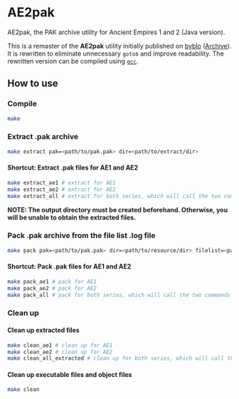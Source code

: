 # AE2pak

AE2pak, the PAK archive utility for Ancient Empires 1 and 2 (Java version).

This is a remaster of the **AE2pak** utility initially published on [byblo](https://byblo.proboards.com/thread/25/tool-ae2pak-packer-unpacker-file) ([Archive](https://web.archive.org/web/20201101163511/https://byblo.proboards.com/thread/25/tool-ae2pak-packer-unpacker-file)). It is rewritten to eliminate unnecessary `goto`s and improve readability. The rewritten version can be compiled using [`gcc`](https://gcc.gnu.org/).

## How to use

### Compile
```bash
make
```

### Extract .pak archive
```bash
make extract pak=<path/to/pak.pak> dir=<path/to/extract/dir>
```

#### Shortcut: Extract .pak files for AE1 and AE2
```bash
make extract_ae1 # extract for AE1
make extract_ae2 # extract for AE2
make extract_all # extract for both series, which will call the two commands above automatically
```

**NOTE: The output directory must be created beforehand. Otherwise, you will be unable to obtain the extracted files.**

### Pack .pak archive from the file list .log file
```bash
make pack pak=<path/to/pak.pak> dir=<path/to/resource/dir> filelist=<path/to/file/list.log>
```

#### Shortcut: Pack .pak files for AE1 and AE2
```bash
make pack_ae1 # pack for AE1
make pack_ae2 # pack for AE2
make pack_all # pack for both series, which will call the two commands above automatically
```

### Clean up

#### Clean up extracted files
```bash
make clean_ae1 # clean up for AE1
make clean_ae2 # clean up for AE2
make clean_all_extracted # clean up for both series, which will call the two commands above automatically
```

#### Clean up executable files and object files
```bash
make clean
```
